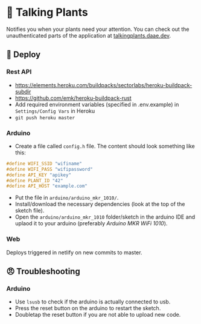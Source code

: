 # 🌱 Talking Plants
Notifies you when your plants need your attention. You can check out the unauthenticated parts of the application at [talkingplants.daae.dev](https://talkingplants.daae.dev).

## 🚀 Deploy
### Rest API
* https://elements.heroku.com/buildpacks/sectorlabs/heroku-buildpack-subdir
* https://github.com/emk/heroku-buildpack-rust
* Add required environment variables (specified in .env.example) in `Settings/Config Vars` in Heroku
* `git push heroku master`

### Arduino
* Create a file called `config.h` file. The content should look something like this:
```c++
#define WIFI_SSID "wifiname"
#define WIFI_PASS "wifipassword"
#define API_KEY "apikey"
#define PLANT_ID "42"
#define API_HOST "example.com"
```
* Put the file in `arduino/arduino_mkr_1010/`.
* Install/download the necessary dependencies (look at the top of the sketch file).
* Open the `arduino/arduino_mkr_1010` folder/sketch in the arduino IDE and uplaod it to your arduino (preferably *Arduino MKR WiFi 1010*).

### Web
Deploys triggered in netlify on new commits to master.

## 😠 Troubleshooting
### Arduino
* Use `lsusb` to check if the arduino is actually connected to usb.
* Press the reset button on the arduino to restart the sketch.
* Doubletap the reset button if you are not able to upload new code.
